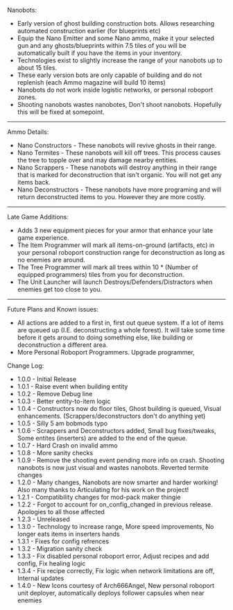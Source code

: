 Nanobots:

* Early version of ghost building construction bots. Allows researching automated construction earlier (for blueprints etc)
* Equip the Nano Emitter and some Nano ammo, make it your selected gun and any ghosts/blueprints within 7.5 tiles of you will be automatically built if you have the items in your inventory.
* Technologies exist to slightly increase the range of your nanobots up to about 15 tiles.
* These early version bots are only capable of building and do not replenish (each Ammo magazine will build 10 items)
* Nanobots do not work inside logistic networks, or personal roboport zones.
* Shooting nanobots wastes nanobotes, Don't shoot nanobots.  Hopefully this will be fixed at somepoint.

---
Ammo Details:

* Nano Constructors - These nanobots will revive ghosts in their range.
* Nano Termites - These nanobots will kill off trees. This process causes the tree to topple over and may damage nearby entities.
* Nano Scrappers - These nanobots will destroy anything in their range that is marked for deconstruction that isn't organic. You will not get any items back.
* Nano Deconstructors - These nanobots have more programing and will return deconstructed items to you. However they are more costly.

---
Late Game Additions:

* Adds 3 new equipment pieces for your armor that enhance your late game experience.
* The Item Programmer will mark all items-on-ground (artifacts, etc) in your personal roboport construction range for deconstruction as long as no enemies are around.
* The Tree Programmer will mark all trees within 10 * (Number of equipped programmers) tiles from you for deconstruction.
* The Unit Launcher will launch Destroys/Defenders/Distractors when enemies get too close to you.

---
Future Plans and Known issues:

* All actions are added to a first in, first out queue system. If a lot of items are queued up (I.E. deconstructing a whole forest). It will take some time before it gets around to doing something else, like building or deconstruction a different area.
* More Personal Roboport Programmers. Upgrade programmer,

Change Log:

* 1.0.0 - Initial Release
* 1.0.1 - Raise event when building entity
* 1.0.2 - Remove Debug line
* 1.0.3 - Better entity-to-item logic
* 1.0.4 - Constructors now do floor tiles, Ghost building is queued, Visual enhancements.  (Scrappers/deconstructors don't do anything yet)
* 1.0.5 - Silly 5 am bobmods typo
* 1.0.6 - Scrappers and Deconstructors added, Small bug fixes/tweaks, Some entites (inserters) are added to the end of the queue.
* 1.0.7 - Hard Crash on invalid ammo
* 1.0.8 - More sanity checks
* 1.0.9 - Remove the shooting event pending more info on crash. Shooting nanobots is now just visual and wastes nanobots. Reverted termite changes
* 1.2.0 - Many changes, Nanobots are now smarter and harder working!  Also many thanks to Articulating for his work on the project!
* 1.2.1 - Compatibility changes for mod-pack maker thingie
* 1.2.2 - Forgot to account for on_config_changed in previous release.  Apologies to all those affected
* 1.2.3 - Unreleased
* 1.3.0 - Technology to increase range, More speed improvements, No longer eats items in inserters hands
* 1.3.1 - Fixes for config refrences
* 1.3.2 - Migration sanity check
* 1.3.3 - Fix disabled personal roboport error, Adjust recipes and add config, Fix healing logic
* 1.3.4 - Fix recipe correctly, Fix logic when network limitations are off, Internal updates
* 1.4.0 - New Icons courtesy of Arch666Angel, New personal roboport unit deployer, automatically deploys follower capsules when near enemies
